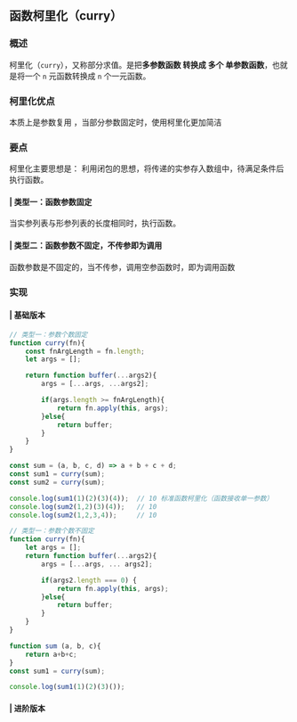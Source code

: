 ## 函数柯里化（curry）
### 概述
柯里化（`curry`），又称部分求值。是把**多参数函数 转换成 多个 单参数函数**，也就是将一个 `n` 元函数转换成 `n` 个一元函数。

### 柯里化优点
本质上是参数复用 ，当部分参数固定时，使用柯里化更加简洁
### 要点
柯里化主要思想是： 利用闭包的思想，将传递的实参存入数组中，待满足条件后执行函数。
#### | 类型一：函数参数固定
当实参列表与形参列表的长度相同时，执行函数。
#### | 类型二：函数参数不固定，不传参即为调用
函数参数是不固定的，当不传参，调用空参函数时，即为调用函数

### 实现
#### | 基础版本
```js
// 类型一：参数个数固定
function curry(fn){
    const fnArgLength = fn.length;
    let args = [];

    return function buffer(...args2){
        args = [...args, ...args2];

        if(args.length >= fnArgLength){
            return fn.apply(this, args);
        }else{
            return buffer;
        }
    }
}

const sum = (a, b, c, d) => a + b + c + d;
const sum1 = curry(sum);
const sum2 = curry(sum);

console.log(sum1(1)(2)(3)(4));  // 10 标准函数柯里化（函数接收单一参数）
console.log(sum2(1,2)(3)(4));   // 10
console.log(sum2(1,2,3,4));     // 10
```

```js
// 类型一：参数个数不固定
function curry(fn){
    let args = [];
    return function buffer(...args2){
        args = [...args, ... args2];

        if(args2.length === 0) {
            return fn.apply(this, args);
        }else{
            return buffer;
        }
    }
}

function sum (a, b, c){
    return a+b+c;
}
const sum1 = curry(sum);

console.log(sum1(1)(2)(3)());
```
#### | 进阶版本
